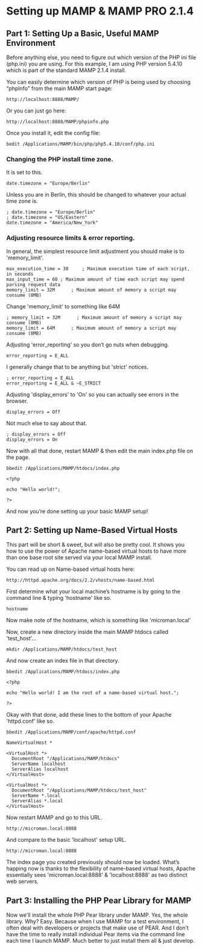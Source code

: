 # Setting up MAMP & MAMP PRO 2.1.4

## Part 1: Setting Up a Basic, Useful MAMP Environment

Before anything else, you need to figure out which version of the PHP ini file (php.ini) you are using. For this example, I am using PHP version 5.4.10 which is part of the standard MAMP 2.1.4 install.

You can easily determine which version of PHP is being used by choosing “phpInfo” from the main MAMP start page:

	http://localhost:8888/MAMP/

Or you can just go here:

	http://localhost:8888/MAMP/phpinfo.php

Once you install it, edit the config file:

	bedit /Applications/MAMP/bin/php/php5.4.10/conf/php.ini


### Changing the PHP install time zone.

It is set to this.

	date.timezone = "Europe/Berlin"

Unless you are in Berlin, this should be changed to whatever your actual time zone is.

	; date.timezone = "Europe/Berlin"
	; date.timezone = "US/Eastern"
	date.timezone = "America/New_York"


### Adjusting resource limits & error reporting.

In general, the simplest resource limit adjustment you should make is to 'memory_limit'.

	max_execution_time = 30     ; Maximum execution time of each script, in seconds
	max_input_time = 60	; Maximum amount of time each script may spend parsing request data
	memory_limit = 32M      ; Maximum amount of memory a script may consume (8MB)

Change 'memory_limit' to something like 64M

	; memory_limit = 32M      ; Maximum amount of memory a script may consume (8MB)
	memory_limit = 64M      ; Maximum amount of memory a script may consume (8MB)


Adjusting 'error_reporting' so you don’t go nuts when debugging.

	error_reporting = E_ALL

I generally change that to be anything but 'strict' notices.

	; error_reporting = E_ALL
	error_reporting = E_ALL & ~E_STRICT


Adjusting 'display_errors' to 'On' so you can actually see errors in the browser.

	display_errors = Off

Not much else to say about that.

	; display_errors = Off
	display_errors = On


Now with all that done, restart MAMP & then edit the main index.php file on the page.

	bbedit /Applications/MAMP/htdocs/index.php

	<?php

	echo "Hello world!";

	?>

And now you’re done setting up your basic MAMP setup!

## Part 2: Setting up Name-Based Virtual Hosts

This part will be short & sweet, but will also be pretty cool.  It shows you how to use 
the power of Apache name-based virtual hosts to have more than one base root site served 
via your local MAMP install.

You can read up on Name-based virtual hosts here:

	http://httpd.apache.org/docs/2.2/vhosts/name-based.html

First determine what your local machine’s hostname is by going to the command line & typing 'hostname' like so.

	hostname

Now make note of the hostname, which is something like 'microman.local'

Now, create a new directory inside the main MAMP htdocs called 'test_host'…

	mkdir /Applications/MAMP/htdocs/test_host

And now create an index file in that directory.

	bbedit /Applications/MAMP/htdocs/index.php

	<?php

	echo "Hello world! I am the root of a name-based virtual host.";

	?>

Okay with that done, add these lines to the bottom of your Apache 'httpd.conf' like so.

	bbedit /Applications/MAMP/conf/apache/httpd.conf

	NameVirtualHost *

	<VirtualHost *>
	  DocumentRoot "/Applications/MAMP/htdocs"
	  ServerName localhost
	  ServerAlias localhost
	</VirtualHost>

	<VirtualHost *>
	  DocumentRoot "/Applications/MAMP/htdocs/test_host"
	  ServerName *.local
	  ServerAlias *.local
	</VirtualHost>

Now restart MAMP and go to this URL.

	http://microman.local:8888

And compare to the basic 'localhost' setup URL.

	http://microman.local:8888

The index page you created previously should now be loaded. What’s happing now is thanks to the flexibility of name-based virtual hosts, Apache essentially sees 'microman.local:8888' & 'localhost:8888' as two distinct web servers.


## Part 3: Installing the PHP Pear Library for MAMP

Now we'll install the whole PHP Pear library under MAMP. Yes, the whole library. Why? Easy. Because when I use MAMP for a test environment, I often deal with developers or  projects that make use of PEAR. And I don’t have the time to really install individual Pear items via the command line each time I launch MAMP. Much better to just install them all & just develop.

